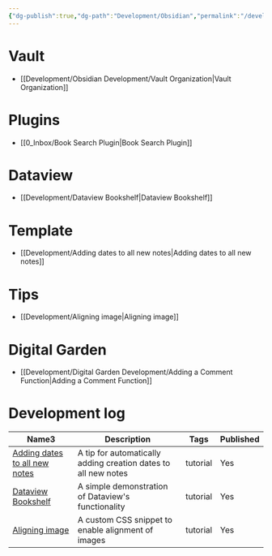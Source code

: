 ```yaml
---
{"dg-publish":true,"dg-path":"Development/Obsidian","permalink":"/development/obsidian/","tags":["type/MoC"],"created":"2024-12-15T08:53:51.108+01:00","updated":"2024-12-17T22:59:14.838+01:00"}
---
```




# Vault 

- [[Development/Obsidian Development/Vault Organization\|Vault Organization]]

# Plugins
- [[0_Inbox/Book Search Plugin\|Book Search Plugin]]


# Dataview

- [[Development/Dataview Bookshelf\|Dataview Bookshelf]]


# Template

- [[Development/Adding dates to all new notes\|Adding dates to all new notes]]



# Tips

- [[Development/Aligning image\|Aligning image]]


# Digital Garden 

- [[Development/Digital Garden Development/Adding a Comment Function\|Adding a Comment Function]]




# Development log

<div><table class="dataview table-view-table"><thead class="table-view-thead"><tr class="table-view-tr-header"><th class="table-view-th"><span>Name</span><span class="dataview small-text">3</span></th><th class="table-view-th"><span>Description</span></th><th class="table-view-th"><span>Tags</span></th><th class="table-view-th"><span>Published</span></th></tr></thead><tbody class="table-view-tbody"><tr><td><span><a data-tooltip-position="top" aria-label="Development/Adding dates to all new notes.md" data-href="Development/Adding dates to all new notes.md" href="Development/Adding dates to all new notes.md" class="internal-link" target="_blank" rel="noopener nofollow">Adding dates to all new notes</a></span></td><td><span>A tip for automatically adding creation dates to all new notes</span></td><td><span>tutorial</span></td><td><span>Yes</span></td></tr><tr><td><span><a data-tooltip-position="top" aria-label="Development/Dataview Bookshelf.md" data-href="Development/Dataview Bookshelf.md" href="Development/Dataview Bookshelf.md" class="internal-link" target="_blank" rel="noopener nofollow">Dataview Bookshelf</a></span></td><td><span>A simple demonstration of Dataview's functionality</span></td><td><span>tutorial</span></td><td><span>Yes</span></td></tr><tr><td><span><a data-tooltip-position="top" aria-label="Development/Aligning image.md" data-href="Development/Aligning image.md" href="Development/Aligning image.md" class="internal-link" target="_blank" rel="noopener nofollow">Aligning image</a></span></td><td><span>A custom CSS snippet to enable alignment of images</span></td><td><span>tutorial</span></td><td><span>Yes</span></td></tr></tbody></table></div>